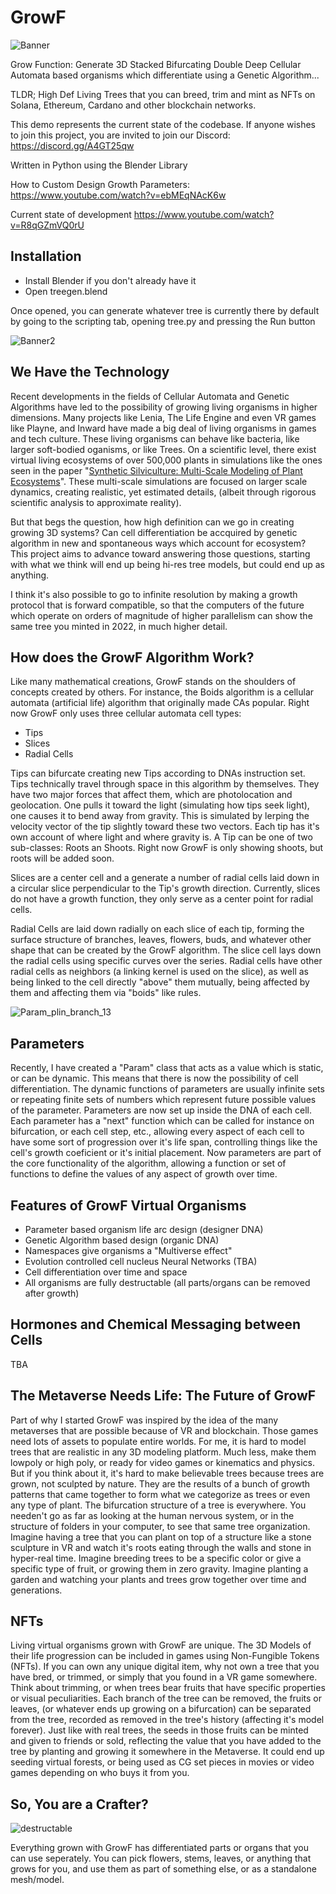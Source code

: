 # GrowF
![Banner](https://user-images.githubusercontent.com/1012779/144693909-a46458a3-2b72-4e3c-84ed-038187e7eac6.png)

Grow Function: Generate 3D Stacked Bifurcating Double Deep Cellular Automata based organisms which differentiate using a Genetic Algorithm... 

TLDR; High Def Living Trees that you can breed, trim and mint as NFTs on Solana, Ethereum, Cardano and other blockchain networks.

This demo represents the current state of the codebase.  If anyone wishes to join this project, you are invited to join our Discord:
https://discord.gg/A4GT25qw

Written in Python using the Blender Library

How to Custom Design Growth Parameters: https://www.youtube.com/watch?v=ebMEqNAcK6w

Current state of development https://www.youtube.com/watch?v=R8qGZmVQ0rU

## Installation
* Install Blender if you don't already have it
* Open treegen.blend

Once opened, you can generate whatever tree is currently there by default by going to the scripting tab, opening tree.py and pressing the Run button

![Banner2](https://user-images.githubusercontent.com/1012779/144967405-9696e42b-45a9-45ac-90e8-0b153df6ccc4.png)

## We Have the Technology

Recent developments in the fields of Cellular Automata and Genetic Algorithms have led to the possibility of growing living organisms in higher dimensions.  Many projects like Lenia, The Life Engine and even VR games like Playne, and Inward have made a big deal of living organisms in games and tech culture.  These living organisms can behave like bacteria, like larger soft-bodied oganisms, or like Trees.  On a scientific level, there exist virtual living ecosystems of over 500,000 plants in simulations like the ones seen in the paper "[Synthetic Silviculture: Multi-Scale Modeling of Plant Ecosystems](https://storage.googleapis.com/pirk.io/projects/synthetic_silviculture/index.html)". These multi-scale simulations are focused on larger scale dynamics, creating realistic, yet estimated details, (albeit through rigorous scientific analysis to approximate reality). 

But that begs the question, how high definition can we go in creating growing 3D systems?  Can cell differentiation be accquired by genetic algorithm in new and spontaneous ways which account for ecosystem? This project aims to advance toward answering those questions, starting with what we think will end up being hi-res tree models, but could end up as anything.

I think it's also possible to go to infinite resolution by making a growth protocol that is forward compatible, so that the computers of the future which operate on orders of magnitude of higher parallelism can show the same tree you minted in 2022, in much higher detail.

## How does the GrowF Algorithm Work?

Like many mathematical creations, GrowF stands on the shoulders of concepts created by others.  For instance, the Boids algorithm is a cellular automata (artificial life) algorithm that originally made CAs popular.  Right now GrowF only uses three cellular automata cell types:

* Tips
* Slices
* Radial Cells

Tips can bifurcate creating new Tips according to DNAs instruction set.  Tips technically travel through space in this algorithm by themselves.  They have two major forces that affect them, which are photolocation and geolocation.  One pulls it toward the light (simulating how tips seek light), one causes it to bend away from gravity.  This is simulated by lerping the velocity vector of the tip slightly toward these two vectors.  Each tip has it's own account of where light and where gravity is.  A Tip can be one of two sub-classes: Roots an Shoots.  Right now GrowF is only showing shoots, but roots will be added soon.  

Slices are a center cell and a generate a number of radial cells laid down in a circular slice perpendicular to the Tip's growth direction.  Currently, slices do not have a growth function, they only serve as a center point for radial cells.

Radial Cells are laid down radially on each slice of each tip, forming the surface structure of branches, leaves, flowers, buds, and whatever other shape that can be created by the GrowF algorithm. The slice cell lays down the radial cells using specific curves over the series.  Radial cells have other radial cells as neighbors (a linking kernel is used on the slice), as well as being linked to the cell directly "above" them mutually, being affected by them and affecting them via "boids" like rules.

![Param_plin_branch_13](https://user-images.githubusercontent.com/1012779/145695569-194ff996-34f2-44dc-8eee-79568c1db41e.png)

## Parameters

Recently, I have created a "Param" class that acts as a value which is static, or can be dynamic.  This means that there is now the possibility of cell differentiation. The dynamic functions of parameters are usually infinite sets or repeating finite sets of numbers which represent future possible values of the parameter.  Parameters are now set up inside the DNA of each cell.  Each parameter has a "next" function which can be called for instance on bifurcation, or each cell step, etc., allowing every aspect of each cell to have some sort of progression over it's life span, controlling things like the cell's growth coeficient or it's initial placement.  Now parameters are part of the core functionality of the algorithm, allowing a function or set of functions to define the values of any aspect of growth over time.

## Features of GrowF Virtual Organisms

* Parameter based organism life arc design (designer DNA)
* Genetic Algorithm based design (organic DNA)
* Namespaces give organisms a "Multiverse effect"
* Evolution controlled cell nucleus Neural Networks (TBA)
* Cell differentiation over time and space
* All organisms are fully destructable (all parts/organs can be removed after growth)

## Hormones and Chemical Messaging between Cells

TBA

## The Metaverse Needs Life: The Future of GrowF

Part of why I started GrowF was inspired by the idea of the many metaverses that are possible because of VR and blockchain.  Those games need lots of assets to populate entire worlds.  For me, it is hard to model trees that are realistic in any 3D modeling platform.  Much less, make them lowpoly or high poly, or ready for video games or kinematics and physics. But if you think about it, it's hard to make believable trees because trees are grown, not sculpted by nature. They are the results of a bunch of growth patterns that came together to form what we categorize as trees or even any type of plant.  The bifurcation structure of a tree is everywhere.  You needen't go as far as looking at the human nervous system, or in the structure of folders in your computer, to see that same tree organization.  Imagine having a tree that you can plant on top of a structure like a stone sculpture in VR and watch it's roots eating through the walls and stone in hyper-real time.  Imagine breeding trees to be a specific color or give a specific type of fruit, or growing them in zero gravity.  Imagine planting a garden and watching your plants and trees grow together over time and generations.

## NFTs

Living virtual organisms grown with GrowF are unique.  The 3D Models of their life progression can be included in games using Non-Fungible Tokens (NFTs).  If you can own any unique digital item, why not own a tree that you have bred, or trimmed, or simply that you found in a VR game somewhere.  Think about trimming, or when trees bear fruits that have specific properties or visual peculiarities.  Each branch of the tree can be removed, the fruits or leaves, (or whatever ends up growing on a bifurcation) can be separated from the tree, recorded as removed in the tree's history (affecting it's model forever).  Just like with real trees, the seeds in those fruits can be minted and given to friends or sold, reflecting the value that you have added to the tree by planting and growing it somewhere in the Metaverse.  It could end up seeding virtual forests, or being used as CG set pieces in movies or video games depending on who buys it from you.

## So, You are a Crafter?

![destructable](https://user-images.githubusercontent.com/1012779/146231113-7a7ecd6a-49ef-4843-8180-a4dd39cd13a2.png)

Everything grown with GrowF has differentiated parts or organs that you can use seperately.  You can pick flowers, stems, leaves, or anything that grows for you, and use them as part of something else, or as a standalone mesh/model.
